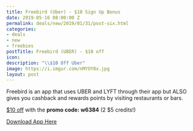 ```yaml
---
title: Freebird (Uber) - $10 Sign Up Bonus
date: 2019-05-16 08:00:00 Z
permalink: deals/new/2019/01/31/post-six.html
categories:
- deals
- new
- freebies
postTitle: Freebird (UBER) - $10 off
icon: 
description: "\\$10 Off Uber"
image: https://i.imgur.com/nMYOY8x.jpg
layout: post
---
```


Freebird is an app that uses UBER and LYFT through their app but ALSO gives you cashback and rewards points by visiting restaurants or bars.

[$10 off](https://my.fbird.co/ihjn0yPJqS) with the **promo code: w6384** (2 $5 credits!)


[Download App Here](https://my.fbird.co/ihjn0yPJqS)